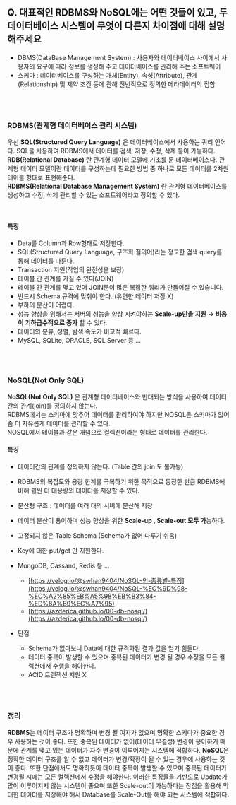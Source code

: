 ## Q. 대표적인 RDBMS와 NoSQL에는 어떤 것들이 있고, 두 데이터베이스 시스템이 무엇이 다른지 차이점에 대해 설명해주세요

- DBMS(DataBase Management System) : 사용자와 데이터베이스 사이에서 사용자의 요구에 따라 정보를 생성해 주고 데이터베이스를 관리해 주는 소프트웨어
- 스키마 : 데이터베이스를 구성하는 개체(Entity), 속성(Attribute), 관계(Relationship) 및 제약 조건 등에 관해 전반적으로 정의한 메타데이터의 집합

<br>
<br>

### RDBMS(관계형 데이터베이스 관리 시스템)

우선 **SQL(Structured Query Language)** 은 데이터베이스에서 사용하는 쿼리 언어다. SQL을 사용하여 RDBMS에서 데이터를 검색, 저장, 수정, 삭제 등이 가능하다.<br>
**RDB(Relational Database)** 란 관계형 데이터 모델에 기초를 둔 데이터베이스다. 관계형 데이터 모델이란 데이터를 구성하는데 필요한 방법 중 하나로 모든 데이터를 2차원 테이블 형태로 표현해준다.<br>
**RDBMS(Relational Database Management System)** 란 관계형 데이터베이스를 생성하고 수정, 삭제 관리할 수 있는 소프트웨어라고 정의할 수 있다.

<br>

#### 특징

- Data를 Column과 Row형태로 저장한다.
- SQL(Structured Query Language, 구조화 질의어)라는 정교한 검색 query를 통해 데이터를 다룬다.
- Transaction 지원(작업의 완전성을 보장)
- 테이블 간 관계를 가질 수 있다(JOIN)
- 테이블 간 관계를 맺고 있어 JOIN문이 많은 복잡한 쿼리가 만들어질 수 있습니다.
- 반드시 Schema 규격에 맞춰야 한다. (유연한 데이터 저장 X)
- 부하의 분산이 어렵다.
- 성능 향상을 위해서는 서버의 성능을 향상 시켜야하는 **Scale-up만을 지원** → **비용이 기하급수적으로 증가** 할 수 있다.
- 데이터의 분류, 정렬, 탐색 속도가 비교적 빠르다.
- MySQL, SQLite, ORACLE, SQL Server 등 ...

<br>
<br>

### NoSQL(Not Only SQL)

**NoSQL(Not Only SQL)** 은 관계형 데이터베이스와 반대되는 방식을 사용하여 데이터간의 관계(join)를 정의하지 않는다.<br>
RDBMS에서는 스키마에 맞추어 데이터를 관리하여야 하지만 NOSQL은 스키마가 없어 좀 더 자유롭게 데이터를 관리할 수 있다.<br>
NOSQL에서 테이블과 같은 개념으로 컬렉션이라는 형태로 데이터를 관리한다.
<br>

#### 특징
- 데이터간의 관계를 정의하지 않는다. (Table 간의 join 도 불가능)
- RDBMS의 복잡도와 용량 한계를 극복하기 위한 목적으로 등장한 만큼 RDBMS에 비해 훨씬 더 대용량의 데이터를 저장할 수 있다.
- 분산형 구조 : 데이터를 여러 대의 서버에 분산해 저장
- 데이터 분산이 용이하며 성능 향상을 위한 **Scale-up , Scale-out 모두 가**능하다.
- 고정되지 않은 Table Schema (Schema가 없어 다루기 쉬움)
- Key에 대한 put/get 만 지원한다.
- MongoDB, Cassand, Redis 등 ...
  - [https://velog.io/@swhan9404/NoSQL-의-종류별-특징](https://velog.io/@swhan9404/NoSQL-%EC%9D%98-%EC%A2%85%EB%A5%98%EB%B3%84-%ED%8A%B9%EC%A7%95)
  - [https://azderica.github.io/00-db-nosql/](https://azderica.github.io/00-db-nosql/)

- 단점
  - Schema가 없다보니 Data에 대한 규격화된 결과 값을 얻기 힘들다.
  - 데이터 중복이 발생할 수 있으며 중복된 데이터가 변경 될 경우 수정을 모든 컬렉션에서 수행을 해야한다.
  - ACID 트랜잭션 지원 X

<br>
<br>

### 정리
**RDBMS**는 데이터 구조가 명확하며 변경 될 여지가 없으며 명확한 스키마가 중요한 경우 사용하는 것이 좋다. 또한 중복된 데이터가 없어(데이터 무결성) 변경이 용이하기 때문에 관계를 맺고 있는 데이터가 자주 변경이 이루어지는 시스템에 적합하다.
**NoSQL**은 정확한 데이터 구조를 알 수 없고 데이터가 변경/확장이 될 수 있는 경우에 사용하는 것이 좋다. 또한 단점에서도 명확하듯이 데이터 중복이 발생할 수 있으며 중복된 데이터가 변경될 시에는 모든 컬렉션에서 수정을 해야한다. 이러한 특징들을 기반으로 Update가 많이 이루어지지 않는 시스템이 좋으며 또한 Scale-out이 가능하다는 장점을 활용해 막대한 데이터를 저장해야 해서 Database를 Scale-Out를 해야 되는 시스템에 적합하다.
